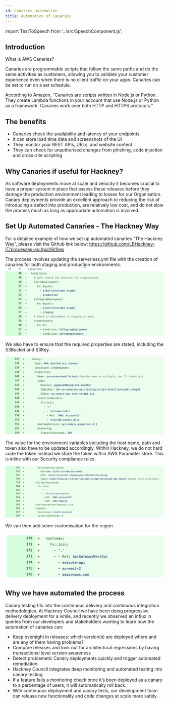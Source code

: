 ```yaml
---
id: canaries_automation
title: Automation of Canaries
---
```

import TextToSpeech from '../src/SpeechComponent.js';

<TextToSpeech>

## Introduction

What is AWS Canaries?

Canaries are programmable scripts that follow the same paths and do the same activities as customers, allowing you to validate your customer experience even when there is no client traffic on your apps. Canaries can be set to run on a set schedule.

According to Amazon,  “Canaries are scripts written in Node.js or Python. They create Lambda functions in your account that use Node.js or Python as a framework. Canaries work over both HTTP and HTTPS protocols.”

## The benefits

- Canaries check the availability and latency of your endpoints  
- It can store load time data and screenshots of the UI
- They monitor your REST APIs, URLs, and website content
- They can check for unauthorised changes from phishing, code injection and cross-site scripting

## Why Canaries if useful for Hackney?

As software deployments move at scale and velocity it becomes crucial to have a proper system in place that assess these releases before they damage the production environment leading to losses for our Organisation. Canary deployments provide an excellent approach to reducing the risk of introducing a defect into production, are relatively low cost, and do not slow the process much as long as appropriate automation is involved.

## Set Up Automated Canaries - The Hackney Way

For a detailed example of how we set up automated canaries “The Hackney Way”, please visit the Github link below:
https://github.com/LBHackney-IT/processes-api/pull/8/files

The process involves updating the serverless.yml file with the creation of canaries for both staging and production environments.
 ![Pic](./doc-images/canaries1.png)

 We also have to ensure that the required properties are stated, including the S3Bucket and S3Key.

 ![Pic](./doc-images/canaries2.png)

 The value for the environment variables including the host name, path and token also have to be updated accordingly. Within Hackney, we do not hard code the token instead we store the token within AWS Parameter store. This is inline with our Security compliance rules.  

![Pic](./doc-images/canaries3.png)

We can then add some customisation for the region.

![Pic](./doc-images/canaries4.png)

## Why we have automated the process

Canary testing fits into the continuous delivery and continuous integration methodologies.  At Hackney Council we have been doing progressive delivery deployment for a while, and recently we observed an influx in queries from our developers and stakeholders wanting to learn how the automation of canaries can:
- Keep oversight in releases: which version(s) are deployed where and are any of them having problems?
- Compare releases and look out for architectural regressions by having transactional level version awareness
- Detect problematic Canary deployments quickly and trigger automated remediation
- Hackney Council integrates deep monitoring and automated testing into canary testing.
- If a feature fails a monitoring check once it’s been deployed as a canary to a percentage of users, it will automatically roll back.
- With continuous deployment and canary tests, our development team can release new functionality and code changes at scale more safely.

</TextToSpeech>